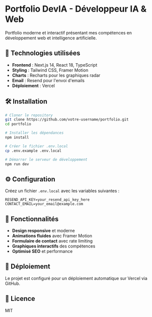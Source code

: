 # Portfolio DevIA - Développeur IA & Web

Portfolio moderne et interactif présentant mes compétences en développement web et intelligence artificielle.

## 🚀 Technologies utilisées

- **Frontend** : Next.js 14, React 18, TypeScript
- **Styling** : Tailwind CSS, Framer Motion
- **Charts** : Recharts pour les graphiques radar
- **Email** : Resend pour l'envoi d'emails
- **Déploiement** : Vercel

## 🛠️ Installation

```bash
# Cloner le repository
git clone https://github.com/votre-username/portfolio.git
cd portfolio

# Installer les dépendances
npm install

# Créer le fichier .env.local
cp .env.example .env.local

# Démarrer le serveur de développement
npm run dev
```

## ⚙️ Configuration

Créez un fichier `.env.local` avec les variables suivantes :

```env
RESEND_API_KEY=your_resend_api_key_here
CONTACT_EMAIL=your_email@example.com
```

## 📧 Fonctionnalités

- **Design responsive** et moderne
- **Animations fluides** avec Framer Motion
- **Formulaire de contact** avec rate limiting
- **Graphiques interactifs** des compétences
- **Optimisé SEO** et performance

## 🚀 Déploiement

Le projet est configuré pour un déploiement automatique sur Vercel via GitHub.

## 📄 Licence

MIT 
